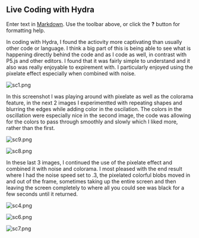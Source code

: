 ## Live Coding with Hydra 

Enter text in [Markdown](http://daringfireball.net/projects/markdown/). Use the toolbar above, or click the **?** button for formatting help.

In coding with Hydra, I found the actiovity more captivating than usually other code or language. I think a big part of this is being able to see what is happening directly behind the code and as I code as well, in contrast with P5.js and other editors. I found that it was fairly simple to understand and it also was really enjoyable to expirement with. I particularly enjoyed using the pixelate effect especially when combined with noise. 

![sc1.png]({{site.baseurl}}/sc1.png)

In this screenshot I was playing around with pixelate as well as the colorama feature, in the next 2 images I experimentted with repeating shapes and blurring the edges while adding color in the oscilation. The colors in the oscillation were especially nice in the second image, the code was allowing for the colors to pass through smoothly and slowly which I liked more, rather than the first. 


![sc9.png]({{site.baseurl}}/sc9.png)

![sc8.png]({{site.baseurl}}/sc8.png)

In these last 3 images, I continued the use of the pixelate effect and combined it with noise and colorama. I most pleased with the end result where I had the noise speed set to .3, the pixelated colorful blobs moved in and out of the frame, sometimes taking up the entire screen and then leaving the screen completely to where all you could see was black for a few seconds until it returned. 

![sc4.png]({{site.baseurl}}/sc4.png)

![sc6.png]({{site.baseurl}}/sc6.png)

![sc7.png]({{site.baseurl}}/sc7.png)

